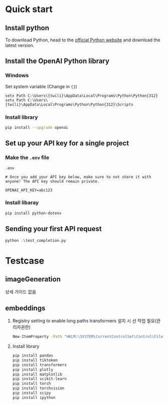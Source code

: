 
# Quick start
## Install python

To download Python, head to the [official Python website](https://www.python.org/downloads/) and download the latest version.

## Install the OpenAI Python library

### Windows

Set system variable (Change in `{}`)
```
setx Path C:\Users\{twili}\AppData\Local\Programs\Python\Python{312}
setx Path C:\Users\{twili}\AppData\Local\Programs\Python\Python{312}\Scripts
```
### Install library

```bash
pip install --upgrade openai
```

## Set up your API key for a single project
### Make the `.env` file

`.env`
```
# Once you add your API key below, make sure to not share it with anyone! The API key should remain private.

OPENAI_API_KEY=abc123

```

### Install libaray
```bash
pip install python-dotenv
```

## Sending your first API request
```bash
python .\test_completion.py
```

# Testcase
## imageGeneration
상세 가이드 없음

## embeddings
1. Registry setting to enable long paths
    transformers 설치 시 선 작업 필요(관리자권한)
    ```bash
    New-ItemProperty -Path "HKLM:\SYSTEM\CurrentControlSet\Control\FileSystem" -Name "LongPathsEnabled" -Value 1 -PropertyType DWORD -Force
    ```

2. Install library
    ```bash
    pip install pandas
    pip install tiktoken
    pip install transformers
    pip install plotly
    pip install matplotlib
    pip install scikit-learn
    pip install torch
    pip install torchvision
    pip install scipy
    pip install ipython
    ```